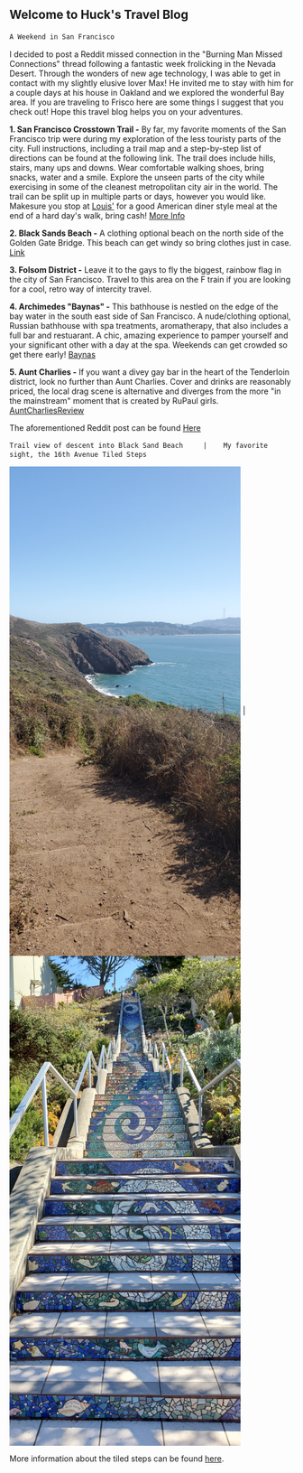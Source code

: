 <!---
# Header 1
## Header 2
### Header 3
-->

## Welcome to Huck's Travel Blog

```markdown
A Weekend in San Francisco 
```

I decided to post a Reddit missed connection in the "Burning Man Missed Connections" thread following a fantastic week frolicking in the Nevada Desert. Through the wonders of new age technology, I was able to get in contact with my slightly elusive lover Max! He invited me to stay with him for a couple days at his house in Oakland and we explored the wonderful Bay area. If you are traveling to Frisco here are some things I suggest that you check out! Hope this travel blog helps you on your adventures. 

**1. San Francisco Crosstown Trail -** By far, my favorite moments of the San Francisco trip were during my exploration of the less touristy parts of the city. Full instructions, including a trail map and a step-by-step list of directions can be found at the following link. The trail does include hills, stairs, many ups and downs. Wear comfortable walking shoes, bring snacks, water and a smile. Explore the unseen parts of the city while exercising in some of the cleanest metropolitan city air in the world. The trail can be split up in multiple parts or days, however you would like. Makesure you stop at [Louis'](http://louissf.com/index.html/) for a good American diner style meal at the end of a hard day's walk, bring cash!
[More Info](https://sfist.com/2019/06/03/new-17-mile-san-francisco-crosstown-trail-connects-citys-parks-hiking-trails-and-little-known-outdoor-gems/)


**2. Black Sands Beach -** A clothing optional beach on the north side of the Golden Gate Bridge. This beach can get windy so bring clothes just in case. 
[Link](https://www.californiabeaches.com/beach/black-sands-beach-marin-headlands/)

**3. Folsom District -** Leave it to the gays to fly the biggest, rainbow flag in the city of San Francisco. Travel to this area on the F train if you are looking for a cool, retro way of intercity travel.

**4. Archimedes "Baynas" -** This bathhouse is nestled on the edge of the bay water in the south east side of San Francisco. A nude/clothing optional, Russian bathhouse with spa treatments, aromatherapy, that also includes a full bar and restuarant. A chic, amazing experience to pamper yourself and your significant other with a day at the spa. Weekends can get crowded so get there early!
[Baynas](http://www.banyasf.com/)

**5. Aunt Charlies -** If you want a divey gay bar in the heart of the Tenderloin district, look no further than Aunt Charlies. Cover and drinks are reasonably priced, the local drag scene is alternative and diverges from the more "in the mainstream" moment that is created by RuPaul girls. 
[AuntCharliesReview](https://www.yelp.com/biz/aunt-charlies-lounge-san-francisco)


The aforementioned Reddit post can be found [Here](https://www.reddit.com/r/BurningMan/comments/cyuf4u/missed_connections/eyv2bph/)

```
Trail view of descent into Black Sand Beach     |    My favorite sight, the 16th Avenue Tiled Steps
```

  <img align="center" src="20191003_132152.jpg" width="410" >   |   <img align="center" src="20191005_114852.jpg" width="410" > 
  
  More information about the tiled steps can be found [here](http://www.16thavenuetiledsteps.com/).

```
```
